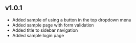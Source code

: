 ## v1.0.1

- Added sample of using a button in the top dropdown menu
- Added sample page with form validation
- Added title to sidebar navigation
- Added sample login page